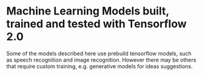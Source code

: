 # Machine Learning Models built, trained and tested with Tensorflow 2.0

Some of the models described here use prebuild tensorflow models, such as speech recognition and image recognition.
However there may be others that require custom training, e.g. generative models for ideas suggestions.